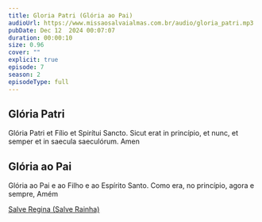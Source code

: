 ```yaml
---
title: Gloria Patri (Glória ao Pai)
audioUrl: https://www.missaosalvaialmas.com.br/audio/gloria_patri.mp3
pubDate: Dec 12  2024 00:07:07
duration: 00:00:10
size: 0.96
cover: ""
explicit: true
episode: 7
season: 2
episodeType: full
---
```


## Glória Patri 

Glória Patri et Fílio et Spirítui Sancto.
Sicut erat in princípio, et nunc, et semper
et in saecula saeculórum.
Amen

## Glória ao Pai
Glória ao Pai e ao Filho e ao Espírito Santo.
Como era, no princípio, agora e sempre,
Amém


<div class="text-center mt-16">
  <a class="btn btn-accent mt-9" href="/episode/post06">Salve Regina (Salve Rainha)</a>
</div>